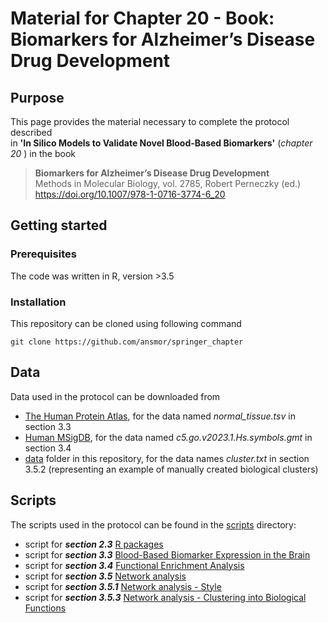 # Material for Chapter 20 - Book: Biomarkers for Alzheimer’s Disease Drug Development

## Purpose
This page provides the material necessary to complete the protocol described <br>
in <strong>'In Silico Models to Validate Novel Blood-Based Biomarkers'</strong> (<em>chapter 20 </em>) in the book <br>
><strong>Biomarkers for Alzheimer’s Disease Drug Development</strong><br>
Methods in Molecular Biology, vol. 2785, Robert Perneczky (ed.) <br>
https://doi.org/10.1007/978-1-0716-3774-6_20

## Getting started

### Prerequisites
The code was written in R, version >3.5

### Installation
This repository can be cloned using following command <br>
```
git clone https://github.com/ansmor/springer_chapter
```
## Data
Data used in the protocol can be downloaded from
- [The Human Protein Atlas](https://www.proteinatlas.org/about/download), for the data named <em>normal_tissue.tsv</em> in section 3.3
- [Human MSigDB](https://www.gsea-msigdb.org/gsea/msigdb/collections.jsp), for the data named <em>c5.go.v2023.1.Hs.symbols.gmt</em> in section 3.4
- [data](data/cluster.txt) folder in this repository, for the data names <em>cluster.txt</em> in section 3.5.2 (representing an example of manually created biological clusters)

## Scripts
The scripts used in the protocol can be found in the [scripts](scripts) directory:<br>

- script for <strong><em>section 2.3</em></strong> [R packages](scripts/section_2.3)<br>
- script for <strong><em>section 3.3</em></strong> [Blood-Based Biomarker Expression in the Brain](scripts/section_3.3)<br>
- script for <strong><em>section 3.4</em></strong> [Functional Enrichment Analysis](scripts/section_3.4)<br>
- script for <strong><em>section 3.5</em></strong> [Network analysis](scripts/section_3.5)<br>
- script for <strong><em>section 3.5.1</em></strong> [Network analysis - Style](scripts/section_3.5.1)<br>
- script for <strong><em>section 3.5.3</em></strong> [Network analysis - Clustering into Biological Functions](scripts/section_3.5.3)<br>
